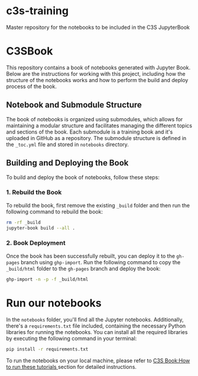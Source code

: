 # c3s-training
Master repository for the notebooks to be included in the C3S JupyterBook
# C3SBook

This repository contains a book of notebooks generated with Jupyter Book. Below are the instructions for working with this project, including how the structure of the notebooks works and how to perform the build and deploy process of the book.

## Notebook and Submodule Structure

The book of notebooks is organized using submodules, which allows for maintaining a modular structure and facilitates managing the different topics and sections of the book. Each submodule is a training book and it's uploaded in GitHub as a repository. The submodule structure is defined in the `_toc.yml` file and stored in `notebooks` directory.

## Building and Deploying the Book

To build and deploy the book of notebooks, follow these steps:

### 1. Rebuild the Book

To rebuild the book, first remove the existing `_build` folder and then run the following command to rebuild the book:

```bash
rm -rf _build
jupyter-book build --all .
```

### 2. Book Deployment

Once the book has been successfully rebuilt, you can deploy it to the `gh-pages` branch using `ghp-import`. Run the following command to copy the `_build/html` folder to the `gh-pages` branch and deploy the book:

```bash
ghp-import -n -p -f _build/html
```

# Run our notebooks

In the `notebooks` folder, you'll find all the Jupyter notebooks.
Additionally, there's a `requirements.txt` file included, containing the necessary Python libraries for running the notebooks. You can install all the required libraries by executing the following command in your terminal:

```bash
pip install -r requirements.txt
```

To run the notebooks on your local machine, please refer to [C3S Book:How to run these tutorials ](https://randbee.github.io/C3SBook/how-to-run-these-tutorials.html) section for detailed instructions.
